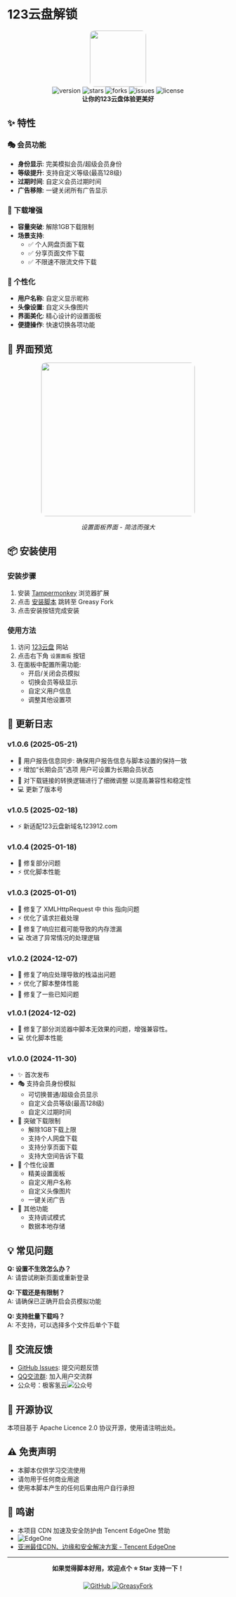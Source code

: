 # 123云盘解锁

<div align="center">
    <img src="https://raw.gitmirror.com/QingJ01/123pan_unlock/refs/heads/main/icon.ico" width="128px" style="border-radius: 10px"/>
    <br>
    <img src="https://img.shields.io/badge/version-1.0.6-blue?style=flat-square" alt="version">
    <img src="https://img.shields.io/github/stars/QingJ01/123pan_unlock?style=flat-square" alt="stars">
    <img src="https://img.shields.io/github/forks/QingJ01/123pan_unlock?style=flat-square" alt="forks">
    <img src="https://img.shields.io/github/issues/QingJ01/123pan_unlock?style=flat-square" alt="issues">
    <img src="https://img.shields.io/github/license/QingJ01/123pan_unlock?style=flat-square" alt="license">
    <br>
    <b>让你的123云盘体验更美好</b>
</div>

## ✨ 特性

### 🎭 会员功能
- **身份显示**: 完美模拟会员/超级会员身份
- **等级提升**: 支持自定义等级(最高128级)
- **过期时间**: 自定义会员过期时间
- **广告移除**: 一键关闭所有广告显示

### 🚀 下载增强
- **容量突破**: 解除1GB下载限制
- **场景支持**: 
  - ✅ 个人网盘页面下载
  - ✅ 分享页面文件下载
  - ✅ 不限速不限流文件下载

### 🎨 个性化
- **用户名称**: 自定义显示昵称
- **头像设置**: 自定义头像图片
- **界面美化**: 精心设计的设置面板
- **便捷操作**: 快速切换各项功能

## 🌈 界面预览

<div align="center">
    <img src="https://raw.gitmirror.com/QingJ01/123pan_unlock/refs/heads/main/PanelView.png" width="350px" style="border-radius: 10px"/>
    <p><i>设置面板界面 - 简洁而强大</i></p>
</div>

## 📦 安装使用

### 安装步骤
1. 安装 [Tampermonkey](https://www.tampermonkey.net/) 浏览器扩展
2. 点击 [安装脚本](https://greasyfork.org/zh-CN/scripts/519353-123%E4%BA%91%E7%9B%98%E8%A7%A3%E9%94%81) 跳转至 Greasy Fork
3. 点击安装按钮完成安装

### 使用方法
1. 访问 [123云盘](https://www.123pan.com) 网站
2. 点击右下角 `设置面板` 按钮
3. 在面板中配置所需功能:
   - 开启/关闭会员模拟
   - 切换会员等级显示
   - 自定义用户信息
   - 调整其他设置项

## 🔄 更新日志
### v1.0.6 (2025-05-21)
- 🔧 用户报告信息同步: 确保用户报告信息与脚本设置的保持一致
- ⚡️ 增加“长期会员”选项 用户可设置为长期会员状态
- 🐛 对下载链接的转换逻辑进行了细微调整 以提高兼容性和稳定性
- 💻 更新了版本号

### v1.0.5 (2025-02-18)
- ⚡️ 新适配123云盘新域名123912.com

### v1.0.4 (2025-01-18)
- 🔧 修复部分问题
- ⚡️ 优化脚本性能

### v1.0.3 (2025-01-01)
- 🔧 修复了 XMLHttpRequest 中 this 指向问题
- ⚡️ 优化了请求拦截处理
- 🐛 修复了响应拦截可能导致的内存泄漏
- 💻 改进了异常情况的处理逻辑

### v1.0.2 (2024-12-07)
- 🔧 修复了响应处理导致的栈溢出问题
- ⚡️ 优化了脚本整体性能
- 🐛 修复了一些已知问题

### v1.0.1 (2024-12-02) 
- 🐛 修复了部分浏览器中脚本无效果的问题，增强兼容性。
- 💻 优化脚本性能

### v1.0.0 (2024-11-30)
- ✨ 首次发布
- 🎭 支持会员身份模拟
  - 可切换普通/超级会员显示
  - 自定义会员等级(最高128级)
  - 自定义过期时间
- 🚀 突破下载限制
  - 解除1GB下载上限
  - 支持个人网盘下载
  - 支持分享页面下载
  - 支持大空间告诉下载
- 🎨 个性化设置
  - 精美设置面板
  - 自定义用户名称
  - 自定义头像图片
  - 一键关闭广告
- 🔧 其他功能
  - 支持调试模式
  - 数据本地存储

## 💡 常见问题

**Q: 设置不生效怎么办？**  
A: 请尝试刷新页面或重新登录

**Q: 下载还是有限制？**  
A: 请确保已正确开启会员模拟功能

**Q: 支持批量下载吗？**  
A: 不支持，可以选择多个文件后单个下载

## 🤝 交流反馈

- [GitHub Issues](https://github.com/QingJ01/123pan_unlock/issues): 提交问题反馈
- [QQ交流群](https://qm.qq.com/cgi-bin/qm/qr?k=7j_1SXC6SUlOKqHfqVk2YMPrWSdf5Js7&jump_from=webapi&authKey=ih1vlkxMeQc9CxE18GjR2WN0x85OQoP7jB78/3UzeJ4hvXw3+eSUNeRMjHjS24lT): 加入用户交流群
- 公众号：极客氢云![公众号](https://jiashu.1win.eu.org/https://raw.githubusercontent.com/QingJ01/123pan_unlock/refs/heads/main/gongzhonghao.png)

## 📝 开源协议

本项目基于 Apache Licence 2.0 协议开源，使用请注明出处。

## ⚠️ 免责声明

- 本脚本仅供学习交流使用
- 请勿用于任何商业用途
- 使用本脚本产生的任何后果由用户自行承担

## 🙏 鸣谢

- 本项目 CDN 加速及安全防护由 Tencent EdgeOne 赞助
- ![EdgeOne](https://edgeone.ai/media/34fe3a45-492d-4ea4-ae5d-ea1087ca7b4b.png)
- [亚洲最佳CDN、边缘和安全解决方案 - Tencent EdgeOne](https://edgeone.ai/zh?from=github.com/QingJ01)
---

<div align="center">
    <b>如果觉得脚本好用，欢迎点个 ⭐ Star 支持一下！</b>
    <br><br>
    <a href="https://github.com/QingJ01/123pan_unlock">
        <img src="https://img.shields.io/badge/GitHub-项目主页-brightgreen?style=for-the-badge&logo=github" alt="GitHub">
    </a>

<a href="https://greasyfork.org/zh-CN/scripts/519353-123%E4%BA%91%E7%9B%98%E8%A7%A3%E9%94%81">
<img src="https://img.shields.io/badge/GreasyFork-脚本安装-orange?style=for-the-badge&logo=tampermonkey" alt="GreasyFork">
</a>
</div>
